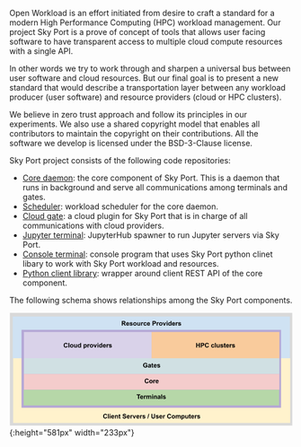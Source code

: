 Open Workload is an effort initiated from desire to craft a standard for a modern High Performance Computing (HPC) workload management. Our project Sky Port is a prove of concept of tools that allows user facing software to have transparent access to multiple cloud compute resources with a single API.

In other words we try to work through and sharpen a universal bus between user software and cloud resources. But our final goal is to present a new standard that would describe a transportation layer between any workload producer (user software) and resource providers (cloud or HPC clusters).

We believe in zero trust approach and follow its principles in our experiments. We also use a shared copyright model that enables all contributors to maintain the copyright on their contributions. All the software we develop is licensed under the BSD-3-Clause license.

Sky Port project consists of the following code repositories:
* [Core daemon](https://github.com/openworkload/swm-core): the core component of Sky Port. This is a daemon that runs in background and serve all communications among terminals and gates.
* [Scheduler](https://github.com/openworkload/swm-sched): workload scheduler for the core daemon.
* [Cloud gate](https://github.com/openworkload/swm-cloud-gate): a cloud plugin for Sky Port that is in charge of all communications with cloud providers.
* [Jupyter terminal](https://github.com/openworkload/swm-jupyter-term): JupyterHub spawner to run Jupyter servers via Sky Port. 
* [Console terminal](https://github.com/openworkload/swm-console-term): console program that uses Sky Port python clinet libary to work with Sky Port workload and resources.
* [Python client library](https://github.com/openworkload/swm-python-client): wrapper around client REST API of the core component.

The following schema shows relationships among the Sky Port components.

![schema](./images/skyport_schema.png){:height="581px" width="233px"}
